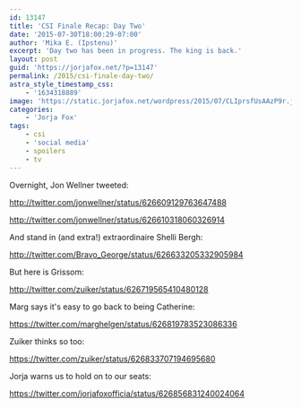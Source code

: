 ```yaml
---
id: 13147
title: 'CSI Finale Recap: Day Two'
date: '2015-07-30T18:00:29-07:00'
author: 'Mika E. (Ipstenu)'
excerpt: 'Day two has been in progress. The king is back.'
layout: post
guid: 'https://jorjafox.net/?p=13147'
permalink: /2015/csi-finale-day-two/
astra_style_timestamp_css:
    - '1634318889'
image: 'https://static.jorjafox.net/wordpress/2015/07/CLIprsfUsAAzP9r.jpg'
categories:
    - 'Jorja Fox'
tags:
    - csi
    - 'social media'
    - spoilers
    - tv
---
```


Overnight, Jon Wellner tweeted:

http://twitter.com/jonwellner/status/626609129763647488

http://twitter.com/jonwellner/status/626610318060326914

And stand in (and extra!) extraordinaire Shelli Bergh:

http://twitter.com/Bravo_George/status/626633205332905984

But here is Grissom:

http://twitter.com/zuiker/status/626719565410480128

Marg says it's easy to go back to being Catherine:

https://twitter.com/marghelgen/status/626819783523086336

Zuiker thinks so too:

https://twitter.com/zuiker/status/626833707194695680

Jorja warns us to hold on to our seats:

https://twitter.com/jorjafoxofficia/status/626856831240024064